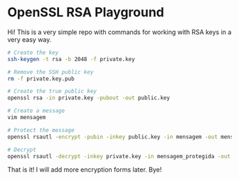 OpenSSL RSA Playground
======================

Hi! This is a very simple repo with commands for working
with RSA keys in a very easy way.

```bash
# Create the key
ssh-keygen -t rsa -b 2048 -f private.key

# Remove the SSH public key
rm -f private.key.pub

# Create the true public key
openssl rsa -in private.key -pubout -out public.key

# Create a message
vim mensagem

# Protect the message
openssl rsautl -encrypt -pubin -inkey public.key -in mensagem -out mensagem_protegida

# Decrypt
openssl rsautl -decrypt -inkey private.key -in mensagem_protegida -out mensagem_decifrada

```

That is it! I will add more encryption forms later. Bye!

